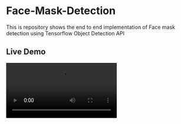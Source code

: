 # Face-Mask-Detection
This is repository shows the end to end implementation of Face mask detection using Tensorflow Object Detection API
## Live Demo

!["Live Demo"](resources/live_video.mp4)
